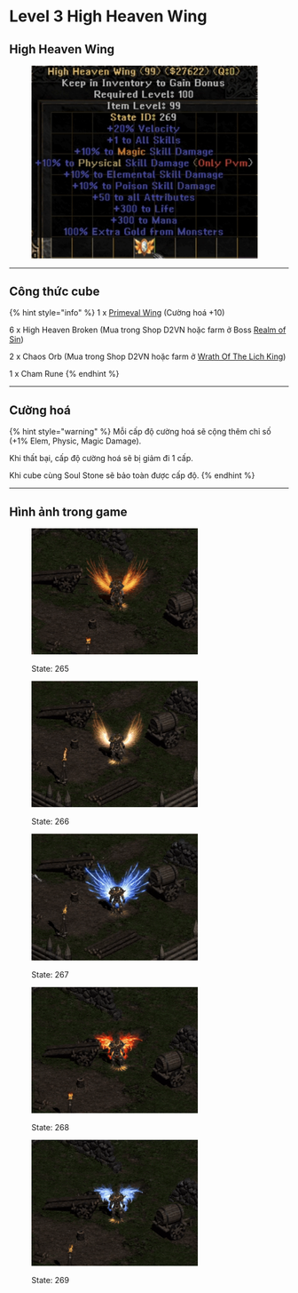 # Level 3 High Heaven Wing

## High Heaven Wing

<figure><img src="../../.gitbook/assets/image (2).png" alt="" width="408"><figcaption></figcaption></figure>



***

## Công thức cube <a href="#cong-thuc-cube" id="cong-thuc-cube"></a>

{% hint style="info" %}
1 x [Primeval Wing](level-2-primeval-wing.md) (Cường hoá +10)

6 x High Heaven Broken (Mua trong Shop D2VN hoặc farm ở Boss [Realm of Sin](../../phu-ban-dac-biet/realm-of-sin-h.md))

2 x Chaos Orb (Mua trong Shop D2VN hoặc farm ở [Wrath Of The Lich King](https://d2vns-organization.gitbook.io/tm/phu-ban-dac-biet/wrath-of-the-lich-king))

1 x Cham Rune
{% endhint %}



***

## Cường hoá <a href="#cuong-hoa" id="cuong-hoa"></a>

{% hint style="warning" %}
Mỗi cấp độ cường hoá sẽ cộng thêm chỉ số (+1% Elem, Physic, Magic Damage).

Khi thất bại, cấp độ cường hoá sẽ bị giảm đi 1 cấp.

Khi cube cùng Soul Stone sẽ bảo toàn được cấp độ.
{% endhint %}





***

## Hình ảnh trong game

<figure><img src="../../.gitbook/assets/Screen Recording 2025-01-08 at 11.51.11.gif" alt="" width="300"><figcaption><p>State: 265</p></figcaption></figure>

<figure><img src="../../.gitbook/assets/Screen Recording 2025-01-08 at 11.56.39.gif" alt="" width="300"><figcaption><p>State: 266</p></figcaption></figure>

<figure><img src="../../.gitbook/assets/Screen Recording 2025-01-08 at 11.58.51.gif" alt="" width="300"><figcaption><p>State: 267</p></figcaption></figure>

<figure><img src="../../.gitbook/assets/Screen Recording 2025-01-08 at 12.39.56.gif" alt="" width="300"><figcaption><p>State: 268</p></figcaption></figure>

<figure><img src="../../.gitbook/assets/Screen Recording 2025-01-08 at 12.42.30.gif" alt="" width="300"><figcaption><p>State: 269</p></figcaption></figure>

